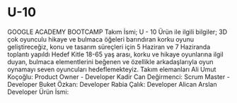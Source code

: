# U-10
GOOGLE ACADEMY BOOTCAMP
Takım İsmi;
U - 10
Ürün ile ilgili bilgiler;
3D çok oyunculu hikaye ve bulmaca öğeleri barındıran korku oyunu geliştireceğiz, konu ve tasarım süreçleri için 5 Haziran ve 7 Haziranda toplantı yapıldı
Hedef Kitle
18-65 yaş arası, korku ve hikaye oyunlarına ilgil duyan, bulmaca elementlerini beğenen ve özellikle arkadaşlarıyla oyun oynamayı seven oyuncuları hedeflemekteyiz.
Takım elemanları
Ali Umut Koçoğlu: Product Owner - Developer
Kadir Can Değirmenci: Scrum Master - Developer
Buket Özkan: Developer
Rabia Çalık: Developer
Alican Arslan Developer
Ürün İsmi:

